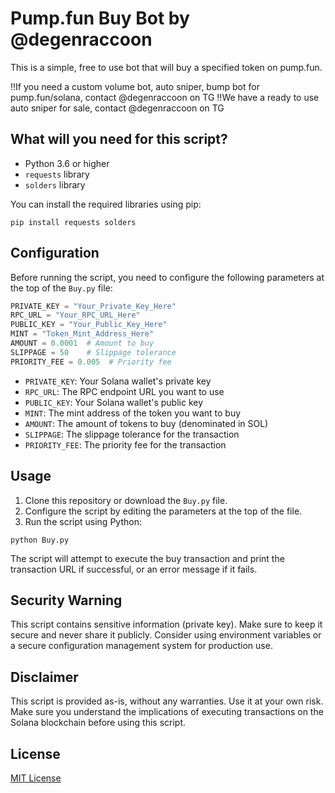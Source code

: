 # Pump.fun Buy Bot by @degenraccoon

This is a simple, free to use bot that will buy a specified token on pump.fun.

!!If you need a custom volume bot, auto sniper, bump bot for pump.fun/solana, contact @degenraccoon on TG
!!We have a ready to use auto sniper for sale, contact @degenraccoon on TG

## What will you need for this script?

- Python 3.6 or higher
- `requests` library
- `solders` library

You can install the required libraries using pip:

```
pip install requests solders
```

## Configuration

Before running the script, you need to configure the following parameters at the top of the `Buy.py` file:

```python
PRIVATE_KEY = "Your_Private_Key_Here"
RPC_URL = "Your_RPC_URL_Here"
PUBLIC_KEY = "Your_Public_Key_Here"
MINT = "Token_Mint_Address_Here"
AMOUNT = 0.0001  # Amount to buy
SLIPPAGE = 50    # Slippage tolerance
PRIORITY_FEE = 0.005  # Priority fee
```

- `PRIVATE_KEY`: Your Solana wallet's private key
- `RPC_URL`: The RPC endpoint URL you want to use
- `PUBLIC_KEY`: Your Solana wallet's public key
- `MINT`: The mint address of the token you want to buy
- `AMOUNT`: The amount of tokens to buy (denominated in SOL)
- `SLIPPAGE`: The slippage tolerance for the transaction
- `PRIORITY_FEE`: The priority fee for the transaction

## Usage

1. Clone this repository or download the `Buy.py` file.
2. Configure the script by editing the parameters at the top of the file.
3. Run the script using Python:

```
python Buy.py
```

The script will attempt to execute the buy transaction and print the transaction URL if successful, or an error message if it fails.

## Security Warning

This script contains sensitive information (private key). Make sure to keep it secure and never share it publicly. Consider using environment variables or a secure configuration management system for production use.

## Disclaimer

This script is provided as-is, without any warranties. Use it at your own risk. Make sure you understand the implications of executing transactions on the Solana blockchain before using this script.

## License

[MIT License](LICENSE)
